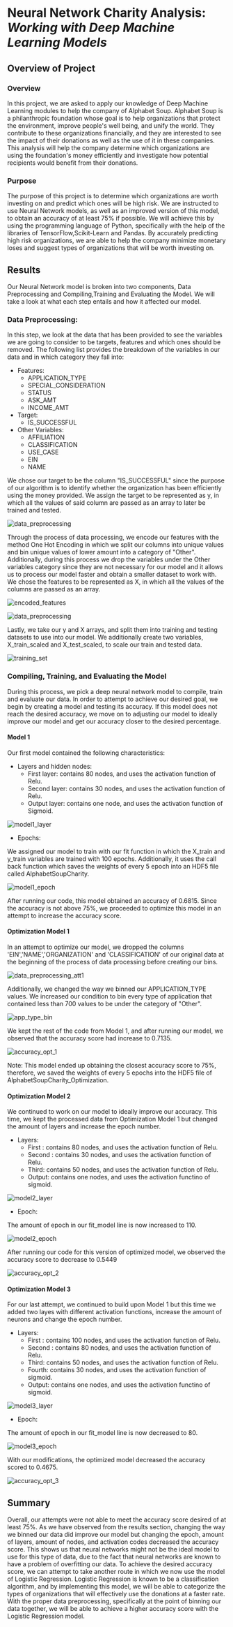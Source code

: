 # Neural Network Charity Analysis: ***Working with Deep Machine Learning Models***

## Overview of Project

### Overview
In this project, we are asked to apply our knowledge of Deep Machine Learning modules to help the company of Alphabet Soup. 
Alphabet Soup is a philanthropic foundation whose goal is to help organizations that protect the environment, improve people's well being, and unify the world. They contribute to these organizations financially, and they are interested to see the impact of their donations as well as the use of it in these companies. This analysis will help the company determine which organizations are using the foundation's money efficiently and investigate how potential recipients would benefit from their donations.

### Purpose

The purpose of this project is to determine which organizations are worth investing on and predict which ones will be high risk. We are instructed to use Neural Network models, as well as an improved version of this model, to obtain an accuracy of at least 75% if possible. We will achieve this by using the programming language of Python, specifically with the help of the libraries of TensorFlow,Scikit-Learn and Pandas. By accurately predicting high risk organizations, we are able to help the company minimize monetary loses and suggest types of organizations that will be worth investing on.

## Results
 
Our Neural Network model is broken into two components, Data Preprocessing and Compiling,Training and Evaluating the Model. We will take a look at what each step entails and how it affected our model.
 
### Data Preprocessing:
In this step, we look at the data that has been provided to see the variables we are going to consider to be targets, features and which ones should be removed. The following list provides the breakdown of the variables in our data and in which category they fall into:

- Features:
  - APPLICATION_TYPE
  - SPECIAL_CONSIDERATION
  - STATUS
  - ASK_AMT
  - INCOME_AMT
- Target:
  - IS_SUCCESSFUL
- Other Variables:
  - AFFILIATION
  - CLASSIFICATION
  - USE_CASE
  - EIN
  - NAME
  
We chose our target to be the column "IS_SUCCESSFUL" since the purpose of our algorithm is to identify whether the organization has been efficiently using the money provided. We assign the target to be represented as y, in which all the values of said column are passed as an array to later be trained and tested.

![data_preprocessing](https://user-images.githubusercontent.com/111034667/213823435-2d62b095-cb20-478e-a702-b7dea8316907.png)

Through the process of data processing, we encode our features with the method One Hot Encoding in which we split our columns into unique values and bin unique values of lower amount into a category of "Other". Additionally, during this process we drop the variables under the Other variables category since they are not necessary for our model and it allows us to process our model faster and obtain a smaller dataset to work with. We chose the features to be represented as X, in which all the values of the columns are passed as an array.

![encoded_features](https://user-images.githubusercontent.com/111034667/213823174-730a3a55-0710-43e2-9fef-3c15cc332c49.png)

![data_preprocessing](https://user-images.githubusercontent.com/111034667/213823435-2d62b095-cb20-478e-a702-b7dea8316907.png)

Lastly, we take our y and X arrays, and split them into training and testing datasets to use into our model. We additionally create two variables, X_train_scaled and X_test_scaled, to scale our train and tested data.

![training_set](https://user-images.githubusercontent.com/111034667/213823357-ed358435-be74-4f5f-84f3-70ce66c523f3.png)


### Compiling, Training, and Evaluating the Model

During this process, we pick a deep neural network model to compile, train and evaluate our data. In order to attempt to achieve our desired goal, we begin by creating a model and testing its accuracy. If this model does not reach the desired accuracy, we move on to adjusting our model to ideally improve our model and get our accuracy closer to the desired percentage.

#### Model 1

Our first model contained the following characteristics:

- Layers and hidden nodes: 
  - First layer: contains 80 nodes, and uses the activation function of Relu.
  - Second layer: contains 30 nodes, and uses the activation function of Relu.
  - Output layer: contains one node, and uses the activation function of Sigmoid.

![model1_layer](https://user-images.githubusercontent.com/111034667/213825196-03382fbe-9063-4c05-b8e8-832f7d3b9b4f.png)

- Epochs:

We assigned our model to train with our fit function in which the X_train and y_train variables are trained with 100 epochs. Additionally, it uses the call back function which saves the weights of every 5 epoch into an HDF5 file called AlphabetSoupCharity.
 
![model1_epoch](https://user-images.githubusercontent.com/111034667/213825094-f075bed4-be4f-4818-871f-09196bbd885c.png)

After running our code, this model obtained an accuracy of 0.6815. Since the accuracy is not above 75%, we proceeded to optimize this model in an attempt to increase the accuracy score.

#### Optimization Model 1

In an attempt to optimize our model, we dropped the columns 'EIN','NAME','ORGANIZATION' and 'CLASSIFICATION' of our original data at the beginning of the process of data processing before creating our bins.

![data_preprocessing_att1](https://user-images.githubusercontent.com/111034667/213828254-8d39b4da-c3e5-41c3-9dee-bb56faf39d5d.png)

Additionally, we changed the way we binned our APPLICATION_TYPE values. We increased our condition to bin every type of application that contained less than 700 values to be under the category of "Other". 

![app_type_bin](https://user-images.githubusercontent.com/111034667/213828273-bf143c20-46ac-4f42-bbbc-634b8f40915e.png)

We kept the rest of the code from Model 1, and after running our model, we observed that the accuracy score had increase to 0.7135.

![accuracy_opt_1](https://user-images.githubusercontent.com/111034667/213828379-839635fe-7cc5-462f-98f8-21ba79b1ac27.png)

Note: This model ended up obtaining the closest accuracy score to 75%, therefore, we saved the weights of every 5 epochs into the HDF5 file of AlphabetSoupCharity_Optimization.

#### Optimization Model 2

We continued to work on our model to ideally improve our accuracy. This time, we kept the processed data from Optimization Model 1 but changed the amount of layers and increase the epoch number. 

- Layers:
  - First : contains 80 nodes, and uses the activation function of Relu.
  - Second : contains 30 nodes, and uses the activation function of Relu.
  - Third: contains 50 nodes, and uses the activation function of Relu.
  - Output: contains one nodes, and uses the activation functino of sigmoid.

![model2_layer](https://user-images.githubusercontent.com/111034667/213903198-59fcfb6e-a223-4aaa-8b05-39b793318836.png)

- Epoch:

The amount of epoch in our fit_model line is now increased to 110.

![model2_epoch](https://user-images.githubusercontent.com/111034667/213903216-3a29f8fd-cf62-4bf7-ae0e-8c9c4bc6759b.png)

After running our code for this version of optimized model, we observed the accuracy score to decrease to 0.5449

![accuracy_opt_2](https://user-images.githubusercontent.com/111034667/213903250-dc12f503-1b91-40df-8cb0-3d55124f308b.png)

#### Optimization Model 3

For our last attempt, we continued to build upon Model 1 but this time we added two layes with different activation functions, increase the amount of neurons and change the epoch number.

- Layers:
  - First : contains 100 nodes, and uses the activation function of Relu.
  - Second : contains 80 nodes, and uses the activation function of Relu.
  - Third: contains 50 nodes, and uses the activation function of Relu.
  - Fourth: contains 30 nodes, and uses the activation function of sigmoid.
  - Output: contains one nodes, and uses the activation functino of sigmoid.
 
![model3_layer](https://user-images.githubusercontent.com/111034667/213903824-9023fbb2-3710-40af-bf38-581e1c4d6023.png)

- Epoch:

The amount of epoch in our fit_model line is now decreased to 80.

![model3_epoch](https://user-images.githubusercontent.com/111034667/213903834-16a9851e-9847-460b-a257-39adf5c44c39.png)

With our modifications, the optimized model decreased the accuracy scored to 0.4675.

![accuracy_opt_3](https://user-images.githubusercontent.com/111034667/213903854-d222456c-6184-48c1-aa56-db476d95fefd.png)

## Summary

Overall, our attempts were not able to meet the accuracy score desired of at least 75%. As we have observed from the results section, changing the way we binned our data did improve our model but changing the epoch, amount of layers, amount of nodes, and activation codes decreased the accuracy score. This shows us that neural networks might not be the ideal model to use for this type of data, due to the fact that neural networks are known to have a problem of overfitting our data. To achieve the desired accuracy score, we can attempt to take another route in which we now use the model of Logistic Regression. Logistic Regression is known to be a classification algorithm, and by implementing this model, we will be able to categorize the types of organizations that will effectively use the donations at a faster rate. With the proper data preprocessing, specifically at the point of binning our data together, we will be able to achieve a higher accuracy score with the Logistic Regression model.
